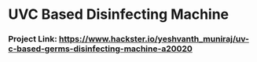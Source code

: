 # UVC Based Disinfecting Machine
### Project Link: https://www.hackster.io/yeshvanth_muniraj/uv-c-based-germs-disinfecting-machine-a20020
